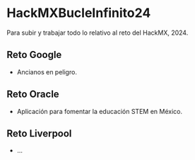 # HackMXBucleInfinito24
Para subir y trabajar todo lo relativo al reto del HackMX, 2024.

## Reto Google
- Ancianos en peligro.

## Reto Oracle
- Aplicación para fomentar la educación STEM en México.

## Reto Liverpool
- ...
